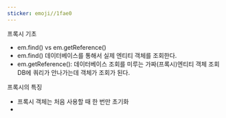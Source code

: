 ```yaml
---
sticker: emoji//1fae0
---
```

프록시 기초
- em.find() vs em.getReference()
- em.find() 데이터베이스를 통해서 실제 엔티티 객체를 조회한다.
- em.getReference(): 데이터베이스 조회를 미루는 가짜(프록시)엔티티 객체 조회
DB에 쿼리가 안나가는데 객체가 조회가 된다.

프록시의 특징

- 프록시 객체는 처음 사용할 때 한 번만 초기화
- 

